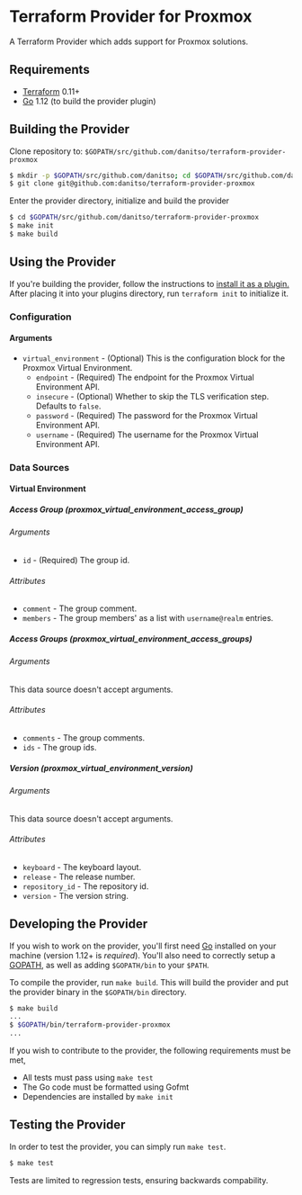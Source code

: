# Terraform Provider for Proxmox
A Terraform Provider which adds support for Proxmox solutions.

## Requirements
- [Terraform](https://www.terraform.io/downloads.html) 0.11+
- [Go](https://golang.org/doc/install) 1.12 (to build the provider plugin)

## Building the Provider
Clone repository to: `$GOPATH/src/github.com/danitso/terraform-provider-proxmox`

```sh
$ mkdir -p $GOPATH/src/github.com/danitso; cd $GOPATH/src/github.com/danitso
$ git clone git@github.com:danitso/terraform-provider-proxmox
```

Enter the provider directory, initialize and build the provider

```sh
$ cd $GOPATH/src/github.com/danitso/terraform-provider-proxmox
$ make init
$ make build
```

## Using the Provider
If you're building the provider, follow the instructions to [install it as a plugin.](https://www.terraform.io/docs/plugins/basics.html#installing-plugins) After placing it into your plugins directory, run `terraform init` to initialize it.

### Configuration

#### Arguments
* `virtual_environment` - (Optional) This is the configuration block for the Proxmox Virtual Environment.
    * `endpoint` - (Required) The endpoint for the Proxmox Virtual Environment API.
    * `insecure` - (Optional) Whether to skip the TLS verification step. Defaults to `false`.
    * `password` - (Required) The password for the Proxmox Virtual Environment API.
    * `username` - (Required) The username for the Proxmox Virtual Environment API.

### Data Sources

#### Virtual Environment

##### Access Group (proxmox_virtual_environment_access_group)

###### Arguments
* `id` - (Required) The group id.

###### Attributes
* `comment` - The group comment.
* `members` - The group members' as a list with `username@realm` entries.

##### Access Groups (proxmox_virtual_environment_access_groups)

###### Arguments
This data source doesn't accept arguments.

###### Attributes
* `comments` - The group comments.
* `ids` - The group ids.

##### Version (proxmox_virtual_environment_version)

###### Arguments
This data source doesn't accept arguments.

###### Attributes
* `keyboard` - The keyboard layout.
* `release` - The release number.
* `repository_id` - The repository id.
* `version` - The version string.

## Developing the Provider
If you wish to work on the provider, you'll first need [Go](http://www.golang.org) installed on your machine (version 1.12+ is *required*). You'll also need to correctly setup a [GOPATH](http://golang.org/doc/code.html#GOPATH), as well as adding `$GOPATH/bin` to your `$PATH`.

To compile the provider, run `make build`. This will build the provider and put the provider binary in the `$GOPATH/bin` directory.

```sh
$ make build
...
$ $GOPATH/bin/terraform-provider-proxmox
...
```

If you wish to contribute to the provider, the following requirements must be met,

* All tests must pass using `make test`
* The Go code must be formatted using Gofmt
* Dependencies are installed by `make init`

## Testing the Provider
In order to test the provider, you can simply run `make test`.

```sh
$ make test
```

Tests are limited to regression tests, ensuring backwards compability.
